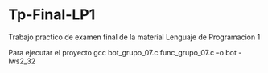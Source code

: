 # Tp-Final-LP1

Trabajo practico de examen final de la material Lenguaje de Programacion 1

Para ejecutar el proyecto
gcc bot_grupo_07.c func_grupo_07.c -o bot -lws2_32
